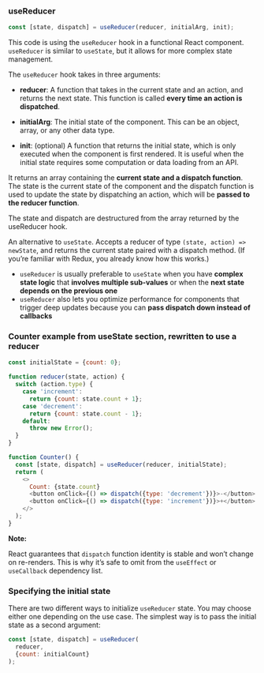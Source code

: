 ### useReducer

```js
const [state, dispatch] = useReducer(reducer, initialArg, init);
```

This code is using the `useReducer` hook in a functional React component. `useReducer` is similar to `useState`, but it allows for more complex state management.

The `useReducer` hook takes in three arguments:

* **reducer**: A function that takes in the current state and an action, and returns the next state. This function is called **every time an action is dispatched**.

* **initialArg**: The initial state of the component. This can be an object, array, or any other data type.

* **init**: (optional) A function that returns the initial state, which is only executed when the component is first rendered. It is useful when the initial state requires some computation or data loading from an API.

It returns an array containing the **current state and a dispatch function**. The state is the current state of the component and the dispatch function is used to update the state by dispatching an action, which will be **passed to the reducer function**.

The state and dispatch are destructured from the array returned by the useReducer hook.

An alternative to `useState`. Accepts a reducer of type `(state, action) => newState`, and returns the current state paired with a dispatch method. (If you’re familiar with Redux, you already know how this works.)

* `useReducer` is usually preferable to `useState` when you have **complex state logic** that **involves multiple sub-values** or when the **next state depends on the previous one**
* `useReducer` also lets you optimize performance for components that trigger deep updates because you can **pass dispatch down instead of callbacks**

### Counter example from useState section, rewritten to use a reducer

```js
const initialState = {count: 0};

function reducer(state, action) {
  switch (action.type) {
    case 'increment':
      return {count: state.count + 1};
    case 'decrement':
      return {count: state.count - 1};
    default:
      throw new Error();
  }
}

function Counter() {
  const [state, dispatch] = useReducer(reducer, initialState);
  return (
    <>
      Count: {state.count}
      <button onClick={() => dispatch({type: 'decrement'})}>-</button>
      <button onClick={() => dispatch({type: 'increment'})}>+</button>
    </>
  );
}
```

**Note:**  

React guarantees that `dispatch` function identity is stable and won’t change on re-renders. This is why it’s safe to omit from the `useEffect` or `useCallback` dependency list.

### Specifying the initial state

There are two different ways to initialize `useReducer` state. You may choose either one depending on the use case. The simplest way is to pass the initial state as a second argument:

```js
const [state, dispatch] = useReducer(
  reducer,
  {count: initialCount}
);
```


